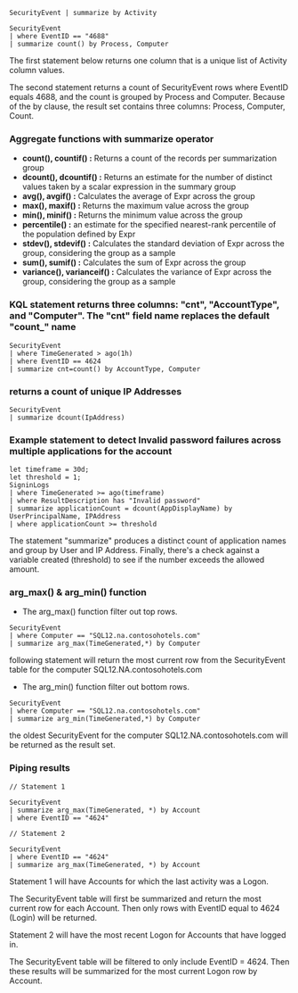 ```
SecurityEvent | summarize by Activity

SecurityEvent
| where EventID == "4688"
| summarize count() by Process, Computer

```
The first statement below returns one column that is a unique list of Activity column values.

The second statement returns a count of SecurityEvent rows where EventID equals 4688, and the count is grouped by Process and Computer. Because of the by clause, the result set contains three columns: Process, Computer, Count.<br>

### Aggregate functions with summarize operator
* **count(), countif() :** Returns a count of the records per summarization group
* **dcount(), dcountif() :** Returns an estimate for the number of distinct values taken by a scalar expression in the summary group
* **avg(), avgif() :** Calculates the average of Expr across the group
* **max(), maxif() :** Returns the maximum value across the group
* **min(), minif() :** Returns the minimum value across the group
* **percentile() :** an estimate for the specified nearest-rank percentile of the population defined by Expr
* **stdev(), stdevif() :** Calculates the standard deviation of Expr across the group, considering the group as a sample
* **sum(), sumif() :** Calculates the sum of Expr across the group
* **variance(), varianceif() :** Calculates the variance of Expr across the group, considering the group as a sample


### KQL statement returns three columns: "cnt", "AccountType", and "Computer". The "cnt" field name replaces the default "count_" name
```
SecurityEvent
| where TimeGenerated > ago(1h)
| where EventID == 4624
| summarize cnt=count() by AccountType, Computer

```

###  returns a count of unique IP Addresses
```
SecurityEvent
| summarize dcount(IpAddress)
```

### Example statement to detect Invalid password failures across multiple applications for the account
```
let timeframe = 30d;
let threshold = 1;
SigninLogs
| where TimeGenerated >= ago(timeframe)
| where ResultDescription has "Invalid password"
| summarize applicationCount = dcount(AppDisplayName) by UserPrincipalName, IPAddress
| where applicationCount >= threshold

```

The statement "summarize" produces a distinct count of application names and group by User and IP Address. Finally, there's a check against a variable created (threshold) to see if the number exceeds the allowed amount.

### arg_max() & arg_min() function
* The arg_max() function filter out top rows.
```
SecurityEvent 
| where Computer == "SQL12.na.contosohotels.com"
| summarize arg_max(TimeGenerated,*) by Computer

```
 following statement will return the most current row from the SecurityEvent table for the computer SQL12.NA.contosohotels.com

* The arg_min() function filter out bottom rows.
```
SecurityEvent 
| where Computer == "SQL12.na.contosohotels.com"
| summarize arg_min(TimeGenerated,*) by Computer
```
the oldest SecurityEvent for the computer SQL12.NA.contosohotels.com will be returned as the result set.

### Piping results
```
// Statement 1

SecurityEvent
| summarize arg_max(TimeGenerated, *) by Account
| where EventID == "4624"

// Statement 2

SecurityEvent
| where EventID == "4624"
| summarize arg_max(TimeGenerated, *) by Account
```

Statement 1 will have Accounts for which the last activity was a Logon.

The SecurityEvent table will first be summarized and return the most current row for each Account. Then only rows with EventID equal to 4624 (Login) will be returned.

Statement 2 will have the most recent Logon for Accounts that have logged in.

The SecurityEvent table will be filtered to only include EventID = 4624. Then these results will be summarized for the most current Logon row by Account.
